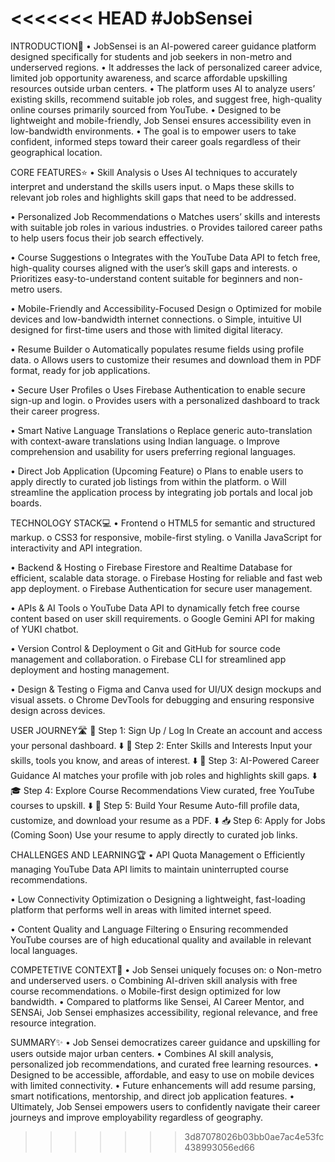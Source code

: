 <<<<<<< HEAD
#JobSensei
=======
INTRODUCTION📖
•	JobSensei is an AI-powered career guidance platform designed specifically for students and job seekers in non-metro and underserved regions.
•	It addresses the lack of personalized career advice, limited job opportunity awareness, and scarce affordable upskilling resources outside urban centers.
•	The platform uses AI to analyze users’ existing skills, recommend suitable job roles, and suggest free, high-quality online courses primarily sourced from YouTube.
•	Designed to be lightweight and mobile-friendly, Job Sensei ensures accessibility even in low-bandwidth environments.
•	The goal is to empower users to take confident, informed steps toward their career goals regardless of their geographical location.




CORE FEATURES⭐
•	Skill Analysis
o	Uses AI techniques to accurately interpret and understand the skills users input.
o	Maps these skills to relevant job roles and highlights skill gaps that need to be addressed.

•	Personalized Job Recommendations
o	Matches users’ skills and interests with suitable job roles in various industries.
o	Provides tailored career paths to help users focus their job search effectively.

•	Course Suggestions
o	Integrates with the YouTube Data API to fetch free, high-quality courses aligned with the user’s skill gaps and interests.
o	Prioritizes easy-to-understand content suitable for beginners and non-metro users.

•	Mobile-Friendly and Accessibility-Focused Design
o	Optimized for mobile devices and low-bandwidth internet connections.
o	Simple, intuitive UI designed for first-time users and those with limited digital literacy.

•	Resume Builder
o	Automatically populates resume fields using profile data.
o	Allows users to customize their resumes and download them in PDF format, ready for job applications.

•	Secure User Profiles
o	Uses Firebase Authentication to enable secure sign-up and login.
o	Provides users with a personalized dashboard to track their career progress.

•	Smart Native Language Translations
o	Replace generic auto-translation with context-aware translations using Indian language.
o	Improve comprehension and usability for users preferring regional languages.

•	Direct Job Application (Upcoming Feature)
o	Plans to enable users to apply directly to curated job listings from within the platform.
o	Will streamline the application process by integrating job portals and local job boards.





TECHNOLOGY STACK💻
•	Frontend
o	HTML5 for semantic and structured markup.
o	CSS3 for responsive, mobile-first styling.
o	Vanilla JavaScript for interactivity and API integration.

•	Backend & Hosting
o	Firebase Firestore and Realtime Database for efficient, scalable data storage.
o	Firebase Hosting for reliable and fast web app deployment.
o	Firebase Authentication for secure user management.

•	APIs & AI Tools
o	YouTube Data API to dynamically fetch free course content based on user skill requirements.
o	Google Gemini API for making of YUKI chatbot.

•	Version Control & Deployment
o	Git and GitHub for source code management and collaboration.
o	Firebase CLI for streamlined app deployment and hosting management.

•	Design & Testing
o	Figma and Canva used for UI/UX design mockups and visual assets.
o	Chrome DevTools for debugging and ensuring responsive design across devices.




USER JOURNEY🛣️
🔐 Step 1: Sign Up / Log In
Create an account and access your personal dashboard.
⬇️
🧾 Step 2: Enter Skills and Interests
Input your skills, tools you know, and areas of interest.
⬇️
🧠 Step 3: AI-Powered Career Guidance
 AI matches your profile with job roles and highlights skill gaps.
⬇️
🎓 Step 4: Explore Course Recommendations
View curated, free YouTube courses to upskill.
⬇️
📄 Step 5: Build Your Resume
Auto-fill profile data, customize, and download your resume as a PDF.
⬇️
📥 Step 6: Apply for Jobs (Coming Soon)
Use your resume to apply directly to curated job links.




CHALLENGES AND LEARNING🏆
•	API Quota Management
o	Efficiently managing YouTube Data API limits to maintain uninterrupted course recommendations.

•	Low Connectivity Optimization
o	Designing a lightweight, fast-loading platform that performs well in areas with limited internet speed.

•	Content Quality and Language Filtering
o	Ensuring recommended YouTube courses are of high educational quality and available in relevant local languages.



COMPETETIVE CONTEXT🙌
•	Job Sensei uniquely focuses on:
o	Non-metro and underserved users.
o	Combining AI-driven skill analysis with free course recommendations.
o	Mobile-first design optimized for low bandwidth.
•	Compared to platforms like Sensei, AI Career Mentor, and SENSAi, Job Sensei emphasizes accessibility, regional relevance, and free resource integration.




SUMMARY✨
•	Job Sensei democratizes career guidance and upskilling for users outside major urban centers.
•	Combines AI skill analysis, personalized job recommendations, and curated free learning resources.
•	Designed to be accessible, affordable, and easy to use on mobile devices with limited connectivity.
•	Future enhancements will add resume parsing, smart notifications, mentorship, and direct job application features.
•	Ultimately, Job Sensei empowers users to confidently navigate their career journeys and improve employability regardless of geography.
>>>>>>> 3d87078026b03bb0ae7ac4e53fc438993056ed66
